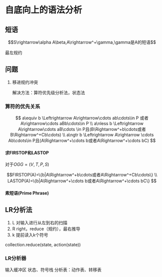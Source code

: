 # 自底向上的语法分析

## 短语

$$S\rightarrow\alpha A\beta,A\rightarrow^+\gamma,\gamma是A的短语$$

最左规约

## 问题

1. 移进规约冲突
   
    解决方法：算符优先级分析法，状态法

### 算符的优先关系

$$
a\equiv b \Leftrightarrow A\rightarrow\cdots ab\cdots\in P 或者 A\rightarrow\cdots aBb\cdots\in P \\
a\nless b \Leftrightarrow A\rightarrow\cdots aB\cdots \in P且(B\Rightarrow^+b\cdots或者 B\Rightarrow^+Cb\cdots) \\
a\ngtr b \Leftrightarrow A\rightarrow \cdots Ab\cdots\in P且(A\Rightarrow^+\cdots b或者A\Rightarrow^+\cdots bC)
$$
    
#### 求FIRSTOP和LASTOP

对于$OG G=(V,T,P,S)$

$$FIRSTOP(A)=\{b|A\Rightarrow^+b\cdots或者A\Rightarrow^+Cb\cdots\} \\
LASTOP(A)=\{b|A\Rightarrow^+\cdots b或者A\Rightarrow^+\cdots bC\}
$$

#### 素短语(Prime Phrase)

## LR分析法

1. L 对输入进行从左到右的扫描
2. R right，reduce（规约），最右推导
3. k 提前读入k个符号

collection.reduce(state, action(state))

### LR分析器

输入缓冲区
状态、符号栈
分析表：动作表、转移表

```cpp

```
